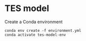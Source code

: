 # TES model

Create a Conda environment

```
conda env create -f environment.yml
conda activate tes-model-env
```

